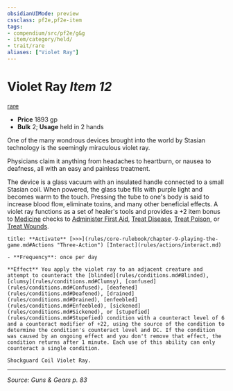 ```yaml
---
obsidianUIMode: preview
cssclass: pf2e,pf2e-item
tags:
- compendium/src/pf2e/g&g
- item/category/held/
- trait/rare
aliases: ["Violet Ray"]
---
```

# Violet Ray *Item 12*  
[rare](rare.md "Rare Rarity Trait")  

- **Price** 1893 gp
- **Bulk** 2; **Usage** held in 2 hands

One of the many wondrous devices brought into the world by Stasian technology is the seemingly miraculous violet ray.

Physicians claim it anything from headaches to heartburn, or nausea to deafness, all with an easy and painless treatment.

The device is a glass vacuum with an insulated handle connected to a small Stasian coil. When powered, the glass tube fills with purple light and becomes warm to the touch. Pressing the tube to one's body is said to increase blood flow, eliminate toxins, and many other beneficial effects. A violet ray functions as a set of healer's tools and provides a +2 item bonus to [Medicine](skills.md#Medicine) checks to [Administer First Aid](administer-first-aid.md), [Treat Disease](treat-disease.md), [Treat Poison](treat-poison.md), or [Treat Wounds](treat-wounds.md).

```ad-embed-ability
title: **Activate** [>>>](rules/core-rulebook/chapter-9-playing-the-game.md#Actions "Three-Action") [Interact](rules/actions/interact.md)

- **Frequency**: once per day

**Effect** You apply the violet ray to an adjacent creature and attempt to counteract the [blinded](rules/conditions.md#Blinded), [clumsy](rules/conditions.md#Clumsy), [confused](rules/conditions.md#Confused), [deafened](rules/conditions.md#Deafened), [drained](rules/conditions.md#Drained), [enfeebled](rules/conditions.md#Enfeebled), [sickened](rules/conditions.md#Sickened), or [stupefied](rules/conditions.md#Stupefied) condition with a counteract level of 6 and a counteract modifier of +22, using the source of the condition to determine the condition's counteract level and DC. If the condition was caused by an ongoing effect and you don't remove that effect, the condition returns after 1 minute. Each use of this ability can only counteract a single condition.

Shockguard Coil Violet Ray.
```


---
*Source: Guns & Gears p. 83*